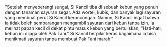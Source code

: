 "Setelah menyeberangi sungai, Si Kancil tiba di sebuah kebun yang penuh dengan tanaman sayuran segar. Ada wortel, kubis, dan banyak lagi sayuran yang membuat perut Si Kancil keroncongan. Namun, Si Kancil ingat bahwa ia tidak boleh sembarangan mengambil sayuran dari kebun tanpa izin. Ia melihat papan kecil di dekat pintu masuk kebun yang bertuliskan, "Hati-hati, kebun ini dijaga oleh Pak Tani." Si Kancil berpikir keras bagaimana ia bisa menikmati sayuran tanpa membuat Pak Tani marah." 

